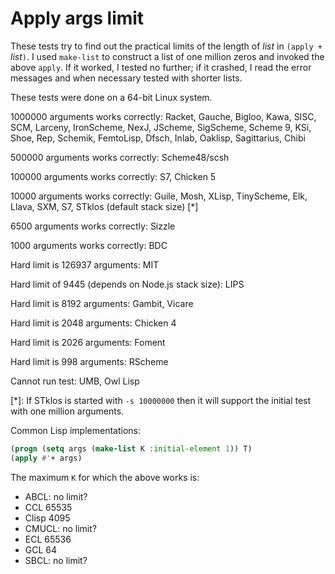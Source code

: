 # Apply args limit

These tests try to find out the practical limits of the length of *list* in `(apply + `*list*`)`.  I used `make-list` to construct a list of one million zeros and invoked the above `apply`.  If it worked, I tested no further; if it crashed, I read the error messages and when necessary tested with shorter lists.

These tests were done on a 64-bit Linux system.

1000000 arguments works correctly:  Racket, Gauche, Bigloo, Kawa, SISC, SCM, Larceny, IronScheme, NexJ, JScheme, SigScheme, Scheme 9, KSi, Shoe, Rep, Schemik, FemtoLisp, Dfsch, Inlab, Oaklisp, Sagittarius, Chibi

500000 arguments works correctly: Scheme48/scsh

100000 arguments works correctly: S7, Chicken 5

10000 arguments works correctly: Guile, Mosh, XLisp, TinyScheme, Elk, Llava, SXM, S7, STklos (default stack size) [*]

6500 arguments works correctly: Sizzle

1000 arguments works correctly: BDC

Hard limit is 126937 arguments: MIT

Hard limit of 9445 (depends on Node.js stack size): LIPS

Hard limit is 8192 arguments: Gambit, Vicare

Hard limit is 2048 arguments: Chicken 4

Hard limit is 2026 arguments: Foment

Hard limit is 998 arguments: RScheme

Cannot run test: UMB, Owl Lisp

[*]: If STklos is started with `-s 10000000` then it will support the initial test with one million arguments.

Common Lisp implementations:

```lisp
(progn (setq args (make-list K :initial-element 1)) T)
(apply #'+ args)

```
The maximum `K` for which the above works is:

* ABCL: no limit?
* CCL 65535
* Clisp 4095
* CMUCL: no limit?
* ECL 65536
* GCL 64
* SBCL: no limit?
